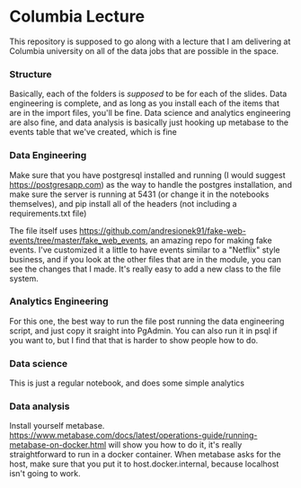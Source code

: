 
# Columbia Lecture

This repository is supposed to go along with a lecture that
I am delivering at Columbia university on all of the data
jobs that are possible in the space.

### Structure
Basically, each of the folders is *supposed* to be for each of the 
slides. Data engineering is complete, and as long as you install each 
of the items that are in the import files, you'll be fine. Data science 
and analytics engineering are also fine, and data analysis is basically
just hooking up metabase to the events table that we've created, which is fine


### Data Engineering

Make sure that you have postgresql installed and running (I would suggest https://postgresapp.com) 
as the way to handle the postgres installation, and make sure the server is running at 5431 (or change it
in the notebooks themselves), and pip install all of the headers (not including a requirements.txt file)
>
The file itself uses https://github.com/andresionek91/fake-web-events/tree/master/fake_web_events, an amazing
repo for making fake events. I've customized it a little to have events similar to a "Netflix" style business,
and if you look at the other files that are in the module, you can see the changes that I made. It's really easy
to add a new class to the file system. 

### Analytics Engineering

For this one, the best way to run the file post running the data engineering script, and just copy it sraight into 
PgAdmin. You can also run it in psql if you want to, but I find that that is harder to show people how to do. 

### Data science

This is just a regular notebook, and does some simple analytics

### Data analysis

Install yourself metabase. https://www.metabase.com/docs/latest/operations-guide/running-metabase-on-docker.html
will show you how to do it, it's really straightforward to run in a docker container. When metabase asks for the host, 
make sure that you put it to host.docker.internal, because localhost isn't going to work. 